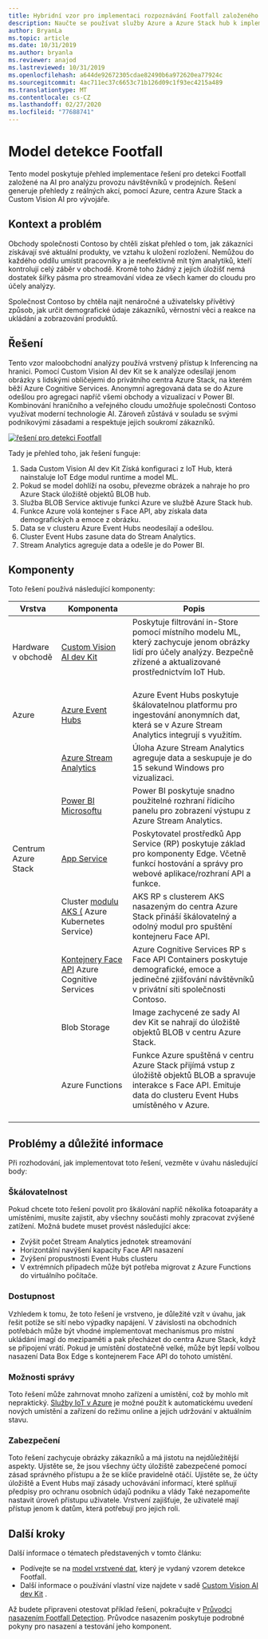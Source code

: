 ```yaml
---
title: Hybridní vzor pro implementaci rozpoznávání Footfall založeného na AI pomocí centra Azure a centra Azure Stack.
description: Naučte se používat služby Azure a Azure Stack hub k implementaci řešení pro detekci Footfall založeného na AI pro analýzu provozu v maloobchodním obchodě.
author: BryanLa
ms.topic: article
ms.date: 10/31/2019
ms.author: bryanla
ms.reviewer: anajod
ms.lastreviewed: 10/31/2019
ms.openlocfilehash: a644de92672305cdae82490b6a972620ea77924c
ms.sourcegitcommit: 4ac711ec37c6653c71b126d09c1f93ec4215a489
ms.translationtype: MT
ms.contentlocale: cs-CZ
ms.lasthandoff: 02/27/2020
ms.locfileid: "77688741"
---
```

# <a name="footfall-detection-pattern"></a>Model detekce Footfall

Tento model poskytuje přehled implementace řešení pro detekci Footfall založené na AI pro analýzu provozu návštěvníků v prodejních. Řešení generuje přehledy z reálných akcí, pomocí Azure, centra Azure Stack a Custom Vision AI pro vývojáře.

## <a name="context-and-problem"></a>Kontext a problém

Obchody společnosti Contoso by chtěli získat přehled o tom, jak zákazníci získávají své aktuální produkty, ve vztahu k uložení rozložení. Nemůžou do každého oddílu umístit pracovníky a je neefektivně mít tým analytiků, kteří kontrolují celý záběr v obchodě. Kromě toho žádný z jejich úložišť nemá dostatek šířky pásma pro streamování videa ze všech kamer do cloudu pro účely analýzy. 

Společnost Contoso by chtěla najít nenáročné a uživatelsky přívětivý způsob, jak určit demografické údaje zákazníků, věrnostní věci a reakce na ukládání a zobrazování produktů.

## <a name="solution"></a>Řešení

Tento vzor maloobchodní analýzy používá vrstvený přístup k Inferencing na hranici. Pomocí Custom Vision AI dev Kit se k analýze odesílají jenom obrázky s lidskými obličejemi do privátního centra Azure Stack, na kterém běží Azure Cognitive Services. Anonymní agregovaná data se do Azure odešlou pro agregaci napříč všemi obchody a vizualizací v Power BI. Kombinování hraničního a veřejného cloudu umožňuje společnosti Contoso využívat moderní technologie AI. Zároveň zůstává v souladu se svými podnikovými zásadami a respektuje jejich soukromí zákazníků.

[![řešení pro detekci Footfall](media/pattern-retail-footfall-detection/solution-architecture.png)](media/pattern-retail-footfall-detection/solution-architecture.png)

Tady je přehled toho, jak řešení funguje: 

1. Sada Custom Vision AI dev Kit Získá konfiguraci z IoT Hub, která nainstaluje IoT Edge modul runtime a model ML.
2. Pokud se model dohlíží na osobu, převezme obrázek a nahraje ho pro Azure Stack úložiště objektů BLOB hub. 
3. Služba BLOB Service aktivuje funkci Azure ve službě Azure Stack hub. 
4. Funkce Azure volá kontejner s Face API, aby získala data demografických a emoce z obrázku.
5. Data se v clusteru Azure Event Hubs neodesílají a odešlou.
6. Cluster Event Hubs zasune data do Stream Analytics.
7. Stream Analytics agreguje data a odešle je do Power BI.

## <a name="components"></a>Komponenty

Toto řešení používá následující komponenty:

| Vrstva | Komponenta | Popis |
|----------|-----------|-------------|
| Hardware v obchodě | [Custom Vision AI dev Kit](https://azure.github.io/Vision-AI-DevKit-Pages/) | Poskytuje filtrování in-Store pomocí místního modelu ML, který zachycuje jenom obrázky lidí pro účely analýzy. Bezpečně zřízené a aktualizované prostřednictvím IoT Hub.<br><br>|
| Azure | [Azure Event Hubs](/azure/event-hubs/) | Azure Event Hubs poskytuje škálovatelnou platformu pro ingestování anonymních dat, která se v Azure Stream Analytics integrují s využitím. |
|  | [Azure Stream Analytics](/azure/stream-analytics/) | Úloha Azure Stream Analytics agreguje data a seskupuje je do 15 sekund Windows pro vizualizaci. |
|  | [Power BI Microsoftu](https://powerbi.microsoft.com/) | Power BI poskytuje snadno použitelné rozhraní řídicího panelu pro zobrazení výstupu z Azure Stream Analytics. |
| Centrum Azure Stack | [App Service](../operator/azure-stack-app-service-overview.md) | Poskytovatel prostředků App Service (RP) poskytuje základ pro komponenty Edge. Včetně funkcí hostování a správy pro webové aplikace/rozhraní API a funkce. |
| | Cluster [modulu AKS (](https://github.com/Azure/aks-engine) Azure Kubernetes Service) | AKS RP s clusterem AKS nasazeným do centra Azure Stack přináší škálovatelný a odolný modul pro spuštění kontejneru Face API. |
| | [Kontejnery Face API](/azure/cognitive-services/face/face-how-to-install-containers) Azure Cognitive Services| Azure Cognitive Services RP s Face API Containers poskytuje demografické, emoce a jedinečné zjišťování návštěvníků v privátní síti společnosti Contoso. |
| | Blob Storage | Image zachycené ze sady AI dev Kit se nahrají do úložiště objektů BLOB v centru Azure Stack. |
| | Azure Functions | Funkce Azure spuštěná v centru Azure Stack přijímá vstup z úložiště objektů BLOB a spravuje interakce s Face API. Emituje data do clusteru Event Hubs umístěného v Azure.<br><br>|

## <a name="issues-and-considerations"></a>Problémy a důležité informace

Při rozhodování, jak implementovat toto řešení, vezměte v úvahu následující body:

### <a name="scalability"></a>Škálovatelnost 

Pokud chcete toto řešení povolit pro škálování napříč několika fotoaparáty a umístěními, musíte zajistit, aby všechny součásti mohly zpracovat zvýšené zatížení. Možná budete muset provést následující akce:

- Zvýšit počet Stream Analytics jednotek streamování
- Horizontální navýšení kapacity Face API nasazení
- Zvýšení propustnosti Event Hubs clusteru
- V extrémních případech může být potřeba migrovat z Azure Functions do virtuálního počítače.

### <a name="availability"></a>Dostupnost

Vzhledem k tomu, že toto řešení je vrstveno, je důležité vzít v úvahu, jak řešit potíže se sítí nebo výpadky napájení. V závislosti na obchodních potřebách může být vhodné implementovat mechanismus pro místní ukládání imagí do mezipaměti a pak přecházet do centra Azure Stack, když se připojení vrátí. Pokud je umístění dostatečně velké, může být lepší volbou nasazení Data Box Edge s kontejnerem Face API do tohoto umístění.

### <a name="manageability"></a>Možnosti správy

Toto řešení může zahrnovat mnoho zařízení a umístění, což by mohlo mít nepraktický. [Služby IoT v Azure](/azure/iot-fundamentals/) je možné použít k automatickému uvedení nových umístění a zařízení do režimu online a jejich udržování v aktuálním stavu. 

### <a name="security"></a>Zabezpečení

Toto řešení zachycuje obrázky zákazníků a má jistotu na nejdůležitější aspekty. Ujistěte se, že jsou všechny účty úložiště zabezpečené pomocí zásad správného přístupu a že se klíče pravidelně otáčí. Ujistěte se, že účty úložiště a Event Hubs mají zásady uchovávání informací, které splňují předpisy pro ochranu osobních údajů podniku a vlády Také nezapomeňte nastavit úroveň přístupu uživatele. Vrstvení zajišťuje, že uživatelé mají přístup jenom k datům, která potřebují pro jejich roli.

## <a name="next-steps"></a>Další kroky

Další informace o tématech představených v tomto článku:
- Podívejte se na [model vrstvené dat](https://aka.ms/tiereddatadeploy), který je vydaný vzorem detekce Footfall.
- Další informace o používání vlastní vize najdete v sadě [Custom Vision AI dev Kit](https://azure.github.io/Vision-AI-DevKit-Pages/) . 

Až budete připraveni otestovat příklad řešení, pokračujte v [Průvodci nasazením Footfall Detection](solution-deployment-guide-retail-footfall-detection.md). Průvodce nasazením poskytuje podrobné pokyny pro nasazení a testování jeho komponent.
